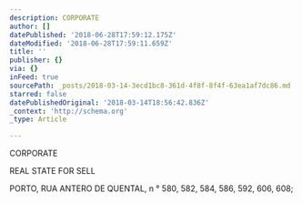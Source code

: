 ```yaml
---
description: CORPORATE
author: []
datePublished: '2018-06-28T17:59:12.175Z'
dateModified: '2018-06-28T17:59:11.659Z'
title: ''
publisher: {}
via: {}
inFeed: true
sourcePath: _posts/2018-03-14-3ecd1bc8-361d-4f8f-8f4f-63ea1af7dc86.md
starred: false
datePublishedOriginal: '2018-03-14T18:56:42.836Z'
_context: 'http://schema.org'
_type: Article

---
```

CORPORATE

REAL STATE FOR SELL

PORTO, RUA ANTERO DE QUENTAL, n ° 580, 582, 584, 586, 592, 606, 608;